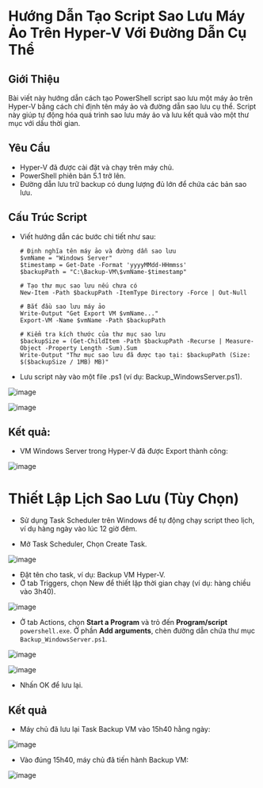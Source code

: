 # Hướng Dẫn Tạo Script Sao Lưu Máy Ảo Trên Hyper-V Với Đường Dẫn Cụ Thể

## Giới Thiệu
Bài viết này hướng dẫn cách tạo PowerShell script sao lưu một máy ảo trên Hyper-V bằng cách chỉ định tên máy ảo và đường dẫn sao lưu cụ thể. Script này giúp tự động hóa quá trình sao lưu máy ảo và lưu kết quả vào một thư mục với dấu thời gian.

## Yêu Cầu
- Hyper-V đã được cài đặt và chạy trên máy chủ.
- PowerShell phiên bản 5.1 trở lên.
- Đường dẫn lưu trữ backup có dung lượng đủ lớn để chứa các bản sao lưu.

## Cấu Trúc Script
- Viết hướng dẫn các bước chi tiết như sau:
    ```shell
    # Định nghĩa tên máy ảo và đường dẫn sao lưu
    $vmName = "Windows Server"
    $timestamp = Get-Date -Format 'yyyyMMdd-HHmmss'
    $backupPath = "C:\Backup-VM\$vmName-$timestamp"

    # Tạo thư mục sao lưu nếu chưa có
    New-Item -Path $backupPath -ItemType Directory -Force | Out-Null
  
    # Bắt đầu sao lưu máy ảo
    Write-Output "Get Export VM $vmName..."
    Export-VM -Name $vmName -Path $backupPath

    # Kiểm tra kích thước của thư mục sao lưu
    $backupSize = (Get-ChildItem -Path $backupPath -Recurse | Measure-Object -Property Length -Sum).Sum
    Write-Output "Thư mục sao lưu đã được tạo tại: $backupPath (Size: $($backupSize / 1MB) MB)"
    ```
- Lưu script này vào một file .ps1 (ví dụ: Backup_WindowsServer.ps1).

![image](https://github.com/user-attachments/assets/8231461b-7a1d-40e3-ba04-7d647deb9e7a)

![image](https://github.com/user-attachments/assets/16a6fe4b-3974-48a4-abad-ac80215b4e0c)
## Kết quả: 
- VM Windows Server trong Hyper-V đã được Export thành công:

![image](https://github.com/user-attachments/assets/943039e0-859e-4e0e-8387-d2ac215e927b)

# Thiết Lập Lịch Sao Lưu (Tùy Chọn)
- Sử dụng Task Scheduler trên Windows để tự động chạy script theo lịch, ví dụ hàng ngày vào lúc 12 giờ đêm.

- Mở Task Scheduler,  Chọn Create Task.

![image](https://github.com/user-attachments/assets/3cba84dd-975d-42a7-8002-9d449f50c5c4)

- Đặt tên cho task, ví dụ: Backup VM Hyper-V.
- Ở tab Triggers, chọn New để thiết lập thời gian chạy (ví dụ: hàng chiều vào 3h40).

![image](https://github.com/user-attachments/assets/d2df5ce0-c0f4-42cd-be17-84f8a7137ef0)

- Ở tab Actions, chọn **Start a Program** và trỏ đến **Program/script** `powershell.exe`. Ở phần **Add arguments**, chèn đường dẫn chứa thư mục `Backup_WindowsServer.ps1`.

![image](https://github.com/user-attachments/assets/201a9c50-8780-4bef-aa22-aa33f386fa80)

![image](https://github.com/user-attachments/assets/54e3c015-1fef-45ef-be1d-32b5fa929e88)

- Nhấn OK để lưu lại.

## Kết quả
- Máy chủ đã lưu lại Task Backup VM vào 15h40 hằng ngày:

![image](https://github.com/user-attachments/assets/be5edf40-0ba2-4dc7-8f84-27d83a26ee89)

- Vào đúng 15h40, máy chủ đã tiến hành Backup VM:

![image](https://github.com/user-attachments/assets/69d8e5f2-70bd-40a7-ad77-b75245efbb52)
